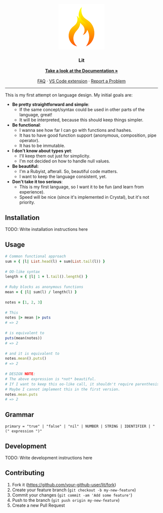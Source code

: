 <p align="center">
  <img src=".gitbook/assets/icon-circle.png">

  <h3 align="center">Lit</h3>

  <p align="center">
    <a href="https://github.com/MatheusRich/lit/blob/master/language-reference/v1.0/syntax.md">
      <strong>Take a look at the Documentation &raquo</strong>
    </a>
    <br><br>
    <a href="https://github.com/MatheusRich/lit/blob/master/language-reference/FAQ.md">FAQ</a>
    &middot;
    <a href="https://github.com/MatheusRich/lit-vscode">VS Code extension</a>
    &middot;
    <a href="https://github.com/MatheusRich/lit/issues/new">Report a Problem</a>
  </p>
</p>

---

This is my first attempt on language design. My initial goals are:

- **Be pretty straightforward and simple**:
  - If the same concept/syntax could be used in other parts of the language, great!
  - It will be interpreted, because this should keep things simpler.
- **Be functional**:
  - I wanna see how far I can go with functions and hashes.
  - It has to have good function support (anonymous, composition, pipe operator).
  - It has to be immutable.
- **I don't know about types yet**:
  - I'll keep them out just for simplicity.
  - I'm not decided on how to handle null values.
- **Be beautiful:**
  - I'm a Rubyist, afterall. So, beautiful code matters.
  - I want to keep the language consistent, yet.
- **Don't take it too serious**:
  - This is my first language, so I want it to be fun (and learn from experience).
  - Speed will be nice (since it's implemented in Crystal), but it's not priority.

## Installation

TODO: Write installation instructions here

## Usage

```ruby
# Common functional approach
sum = { |l| List.head(l) + sum(List.tail(l)) }

# OO-like syntax
length = { |l| 1 + l.tail().length() }

# Ruby blocks as anonymous functions
mean = { |l| sum(l) / length(l) }

notes = [1, 2, 3]

# This
notes |> mean |> puts
# => 2

# is equivalent to
puts(mean(notes))
# => 2

# and it is equivalent to
notes.mean().puts()
# => 2

# DESIGN NOTE:
# The above expression is *not* beautiful.
# If I want to keep this oo-like call, it shouldn't require parenthesis.
# Maybe I cannot implement this in the first version.
notes.mean.puts
# => 2
```

## Grammar

<!-- program     -> declaration* EOF
declaration -> fnDecl | varDecl | statement
fnDecl      -> "fn" function;
varDecl
statement -->

```
primary = "true" | "false" | "nil" | NUMBER | STRING | IDENTIFIER | "(" expression ")"
```

## Development

TODO: Write development instructions here

## Contributing

1. Fork it (<https://github.com/your-github-user/lit/fork>)
2. Create your feature branch (`git checkout -b my-new-feature`)
3. Commit your changes (`git commit -am 'Add some feature'`)
4. Push to the branch (`git push origin my-new-feature`)
5. Create a new Pull Request
